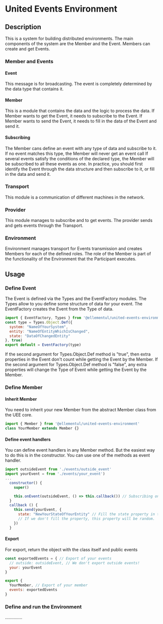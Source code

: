 # United Events Environment

## Description
This is a system for building distributed environments.
The main components of the system are the Member and the Event. Members can create and get Events.

### Member and Events
#### Event
This message is for broadcasting.
The event is completely determined by the data type that contains it.

#### Member
This is a module that contains the data and the logic to process the data.
If Member wants to get the Event, it needs to subscribe to the Event. 
If Member wants to send the Event, it needs to fill in the data of the Event and send it.

#### Subscribing
The Member cans define an event with any type of data and subscribe to it.
If no event matches this type, the Member will never get an event call
If several events satisfy the conditions of the declared type, the Member will be subscribed to all these events as one.
In practice, you should first identify the Event through the data structure and then subscribe to it, or fill in the data and send it.

### Transport
This module is a communication of different machines in the network.

### Provider
This module manages to subscribe and to get events.
The provider sends and gets events through the Transport.

### Environment
Environment manages transport for Events transmission and creates Members for each of the defined roles.
The role of the Member is part of the functionality of the Environment that the Participant executes.

## Usage
### Define Event
The Event is defined via the Types and the EventFactory modules.
The Types allow to you define some structure of data for your event.
The EventFactory creates the Event from the Type of data.
```js
import { EventFactory, Types } from '@ellementul/united-events-environment'
const type = Types.Object.Def({
  system: "NameOfYourSystem",
  entity: "NameOfEntityWhichIsChanged",
  state: "DataOfChangedEntity"
}, true) 
export default = EventFactory(type)
```
If the second argument for Types.Object.Def method is "true", then extra properties in the Event don't count while getting the Event by the Member.
If the second argument for Types.Object.Def method is "false", any extra properties will change the Type of Event while getting the Event by the Member.

### Define Member
#### Inherit Member
You need to inherit your new Member from the abstract Member class from the UEE core.
```js
import { Member } from '@ellementul/united-events-environment'
class YourMember extends Member {}
```

#### Define event handlers
You can define event handlers in any Member method.
But the easiest way to do this is in the constructor.
You can use one of the methods as event handler.
```js
import outsideEvent from './events/outside_event'
import yourEvent = from './events/your_event')
...
  constructor() {
    super()

    this.onEvent(outsideEvent, () => this.callback()) // Subscribing on event
  }
  callback () {
    this.send(yourEvent, {
      state: "NewYourStateOfYourEntity" // Fill the state property in the event
      // If we don't fill the property, this property will be random.
    })
  }
```

#### Export
For export, return the object with the class itself and public events
```js
const exportedEvents = { // Export of your events
  // outside: outsideEvent, // We don't export outside events!
  your: yourEvent
}

export { 
  YourMember, // Export of your member
  events: exportedEvents
}
```

### Define and run the Environment
..............
